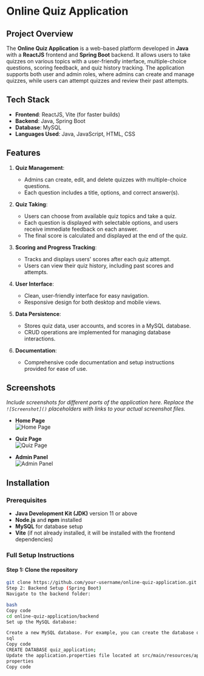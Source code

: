 # Online Quiz Application

## Project Overview
The **Online Quiz Application** is a web-based platform developed in **Java** with a **ReactJS** frontend and **Spring Boot** backend. It allows users to take quizzes on various topics with a user-friendly interface, multiple-choice questions, scoring feedback, and quiz history tracking. The application supports both user and admin roles, where admins can create and manage quizzes, while users can attempt quizzes and review their past attempts.

## Tech Stack
- **Frontend**: ReactJS, Vite (for faster builds)
- **Backend**: Java, Spring Boot
- **Database**: MySQL
- **Languages Used**: Java, JavaScript, HTML, CSS

## Features

1. **Quiz Management**:
   - Admins can create, edit, and delete quizzes with multiple-choice questions.
   - Each question includes a title, options, and correct answer(s).

2. **Quiz Taking**:
   - Users can choose from available quiz topics and take a quiz.
   - Each question is displayed with selectable options, and users receive immediate feedback on each answer.
   - The final score is calculated and displayed at the end of the quiz.

3. **Scoring and Progress Tracking**:
   - Tracks and displays users' scores after each quiz attempt.
   - Users can view their quiz history, including past scores and attempts.

4. **User Interface**:
   - Clean, user-friendly interface for easy navigation.
   - Responsive design for both desktop and mobile views.

5. **Data Persistence**:
   - Stores quiz data, user accounts, and scores in a MySQL database.
   - CRUD operations are implemented for managing database interactions.

6. **Documentation**:
   - Comprehensive code documentation and setup instructions provided for ease of use.

## Screenshots

*Include screenshots for different parts of the application here. Replace the `![Screenshot]()` placeholders with links to your actual screenshot files.*

- **Home Page**  
  ![Home Page](link_to_screenshot_home)

- **Quiz Page**  
  ![Quiz Page](link_to_screenshot_quiz)

- **Admin Panel**  
  ![Admin Panel](link_to_screenshot_admin_panel)

## Installation

### Prerequisites
- **Java Development Kit (JDK)** version 11 or above
- **Node.js** and **npm** installed
- **MySQL** for database setup
- **Vite** (if not already installed, it will be installed with the frontend dependencies)

### Full Setup Instructions

#### Step 1: Clone the repository
```bash
git clone https://github.com/your-username/online-quiz-application.git
Step 2: Backend Setup (Spring Boot)
Navigate to the backend folder:

bash
Copy code
cd online-quiz-application/backend
Set up the MySQL database:

Create a new MySQL database. For example, you can create the database quiz_application:
sql
Copy code
CREATE DATABASE quiz_application;
Update the application.properties file located at src/main/resources/application.properties with your MySQL credentials:
properties
Copy code
